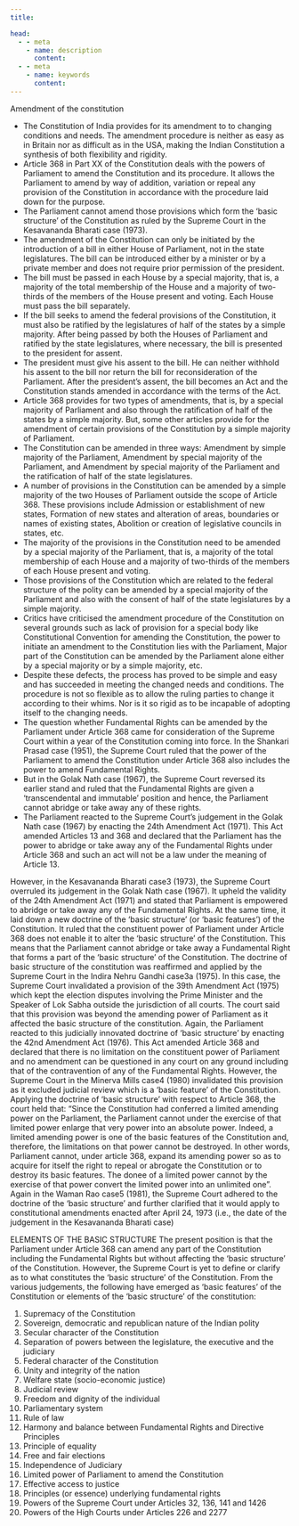 ```yaml
---
title: 

head:
  - - meta
    - name: description
      content: 
  - - meta
    - name: keywords
      content: 
---
```


<div class="  font-serif    text-base  font-normal tracking-wide">

Amendment of the constitution

- The Constitution of India provides for its amendment to to changing conditions and needs. The amendment procedure is neither as easy as in Britain nor as difficult as in the USA, making the Indian Constitution a synthesis of both flexibility and rigidity.
- Article 368 in Part XX of the Constitution deals with the powers of Parliament to amend the Constitution and its procedure. It allows the Parliament to amend by way of addition, variation or repeal any provision of the Constitution in accordance with the procedure laid down for the purpose.
- The Parliament cannot amend those provisions which form the ‘basic structure’ of the Constitution as ruled by the Supreme Court in the Kesavananda Bharati case (1973).
- The amendment of the Constitution can only be initiated by the introduction of a bill in either House of Parliament, not in the state legislatures. The bill can be introduced either by a minister or by a private member and does not require prior permission of the president.
- The bill must be passed in each House by a special majority, that is, a majority of the total membership of the House and a majority of two-thirds of the members of the House present and voting. Each House must pass the bill separately.
- If the bill seeks to amend the federal provisions of the Constitution, it must also be ratified by the legislatures of half of the states by a simple majority. After being passed by both the Houses of Parliament and ratified by the state legislatures, where necessary, the bill is presented to the president for assent.
- The president must give his assent to the bill. He can neither withhold his assent to the bill nor return the bill for reconsideration of the Parliament. After the president’s assent, the bill becomes an Act and the Constitution stands amended in accordance with the terms of the Act.
- Article 368 provides for two types of amendments, that is, by a special majority of Parliament and also through the ratification of half of the states by a simple majority. But, some other articles provide for the amendment of certain provisions of the Constitution by a simple majority of Parliament.
- The Constitution can be amended in three ways: Amendment by simple majority of the Parliament, Amendment by special majority of the Parliament, and Amendment by special majority of the Parliament and the ratification of half of the state legislatures.
- A number of provisions in the Constitution can be amended by a simple majority of the two Houses of Parliament outside the scope of Article 368. These provisions include Admission or establishment of new states, Formation of new states and alteration of areas, boundaries or names of existing states, Abolition or creation of legislative councils in states, etc.
- The majority of the provisions in the Constitution need to be amended by a special majority of the Parliament, that is, a majority of the total membership of each House and a majority of two-thirds of the members of each House present and voting.
- Those provisions of the Constitution which are related to the federal structure of the polity can be amended by a special majority of the Parliament and also with the consent of half of the state legislatures by a simple majority.
- Critics have criticised the amendment procedure of the Constitution on several grounds such as lack of provision for a special body like Constitutional Convention for amending the Constitution, the power to initiate an amendment to the Constitution lies with the Parliament, Major part of the Constitution can be amended by the Parliament alone either by a special majority or by a simple majority, etc.
- Despite these defects, the process has proved to be simple and easy and has succeeded in meeting the changed needs and conditions. The procedure is not so flexible as to allow the ruling parties to change it according to their whims. Nor is it so rigid as to be incapable of adopting itself to the changing needs.
- The question whether Fundamental Rights can be amended by the Parliament under Article 368 came for consideration of the Supreme Court within a year of the Constitution coming into force. In the Shankari Prasad case (1951), the Supreme Court ruled that the power of the Parliament to amend the Constitution under Article 368 also includes the power to amend Fundamental Rights.
- But in the Golak Nath case (1967), the Supreme Court reversed its earlier stand and ruled that the Fundamental Rights are given a ‘transcendental and immutable’ position and hence, the Parliament cannot abridge or take away any of these rights.
- The Parliament reacted to the Supreme Court’s judgement in the Golak Nath case (1967) by enacting the 24th Amendment Act (1971). This Act amended Articles 13 and 368 and declared that the Parliament has the power to abridge or take away any of the Fundamental Rights under Article 368 and such an act will not be a law under the meaning of Article 13.

However, in the Kesavananda Bharati case3
(1973), the
Supreme Court overruled its judgement in the Golak Nath case
(1967). It upheld the validity of the 24th Amendment Act (1971)
and stated that Parliament is empowered to abridge or take away
any of the Fundamental Rights. At the same time, it laid down a
new doctrine of the ‘basic structure’ (or ‘basic features’) of the
Constitution. It ruled that the constituent power of Parliament
under Article 368 does not enable it to alter the ‘basic structure’ of
the Constitution. This means that the Parliament cannot abridge
or take away a Fundamental Right that forms a part of the ‘basic
structure’ of the Constitution.
The doctrine of basic structure of the constitution was
reaffirmed and applied by the Supreme Court in the Indira Nehru
Gandhi case3a (1975). In this case, the Supreme Court invalidated
a provision of the 39th Amendment Act (1975) which kept the
election disputes involving the Prime Minister and the Speaker of
Lok Sabha outside the jurisdiction of all courts. The court said that
this provision was beyond the amending power of Parliament as it
affected the basic structure of the constitution.
Again, the Parliament reacted to this judicially innovated
doctrine of ‘basic structure’ by enacting the 42nd Amendment Act
(1976). This Act amended Article 368 and declared that there is
no limitation on the constituent power of Parliament and no
amendment can be questioned in any court on any ground
including that of the contravention of any of the Fundamental
Rights.
However, the Supreme Court in the Minerva Mills case4
(1980)
invalidated this provision as it excluded judicial review which is a
‘basic feature’ of the Constitution. Applying the doctrine of ‘basic
structure’ with respect to Article 368, the court held that:
“Since the Constitution had conferred a limited amending power
on the Parliament, the Parliament cannot under the exercise of
that limited power enlarge that very power into an absolute power.
Indeed, a limited amending power is one of the basic features of
the Constitution and, therefore, the limitations on that power
cannot be destroyed. In other words, Parliament cannot, under
article 368, expand its amending power so as to acquire for itself
the right to repeal or abrogate the Constitution or to destroy its
basic features. The donee of a limited power cannot by the
exercise of that power convert the limited power into an unlimited
one”.
Again in the Waman Rao case5
(1981), the Supreme Court
adhered to the doctrine of the ‘basic structure’ and further clarified
that it would apply to constitutional amendments enacted after
April 24, 1973 (i.e., the date of the judgement in the Kesavananda
Bharati case)

ELEMENTS OF THE BASIC STRUCTURE
The present position is that the Parliament under Article 368 can
amend any part of the Constitution including the Fundamental
Rights but without affecting the ‘basic structure’ of the
Constitution. However, the Supreme Court is yet to define or
clarify as to what constitutes the ‘basic structure’ of the
Constitution. From the various judgements, the following have
emerged as ‘basic features’ of the Constitution or elements of the
‘basic structure’ of the constitution:

1. Supremacy of the Constitution
2. Sovereign, democratic and republican nature of the Indian
polity
3. Secular character of the Constitution
4. Separation of powers between the legislature, the executive
and the judiciary
5. Federal character of the Constitution
6. Unity and integrity of the nation
7. Welfare state (socio-economic justice)
8. Judicial review
9. Freedom and dignity of the individual
10. Parliamentary system
11. Rule of law
12. Harmony and balance between Fundamental Rights and
Directive Principles
13. Principle of equality
14. Free and fair elections
15. Independence of Judiciary
16. Limited power of Parliament to amend the Constitution
17. Effective access to justice
18. Principles (or essence) underlying fundamental rights
19. Powers of the Supreme Court under Articles 32, 136, 141
and 1426
20. Powers of the High Courts under Articles 226 and 2277




</div>
